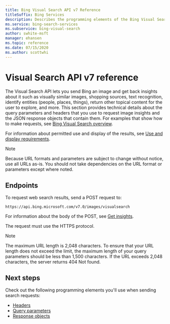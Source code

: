 ```yaml
---
title: Bing Visual Search API v7 Reference
titleSuffix: Bing Services
description: Describes the programming elements of the Bing Visual Search API.
ms.service: bing-search-services
ms.subservice: bing-visual-search
author: swhite-msft
manager: ehansen
ms.topic: reference
ms.date: 07/15/2020
ms.author: scottwhi
---
```


# Visual Search API v7 reference

The Visual Search API lets you send Bing an image and get back insights about it such as visually similar images, shopping sources, text recognition, identify entities (people, places, things), return other topical content for the user to explore, and more. This section provides technical details about the query parameters and headers that you use to request image insights and the JSON response objects that contain them. For examples that show how to make requests, see [Bing Visual Search overview](../overview.md). 
  
For information about permitted use and display of the results, see [Use and display requirements](../../bing-web-search/use-display-requirements.md).

> [!NOTE]
> Because URL formats and parameters are subject to change without notice, use all URLs as-is. You should not take dependencies on the URL format or parameters except where noted.
  
## Endpoints 
 
To request web search results, send a POST request to:  
  
```
https://api.bing.microsoft.com/v7.0/images/visualsearch
```

For information about the body of the POST, see [Get insights](get-insights.md).

The request must use the HTTPS protocol. 

> [!NOTE]
> The maximum URL length is 2,048 characters. To ensure that your URL length does not exceed the limit, the maximum length of your query parameters should be less than 1,500 characters. If the URL exceeds 2,048 characters, the server returns 404 Not found.  
  
## Next steps

Check out the following programming elements you'll use when sending search requests:

- [Headers](headers.md)
- [Query parameters](query-parameters.md)
- [Response objects](response-objects.md)
